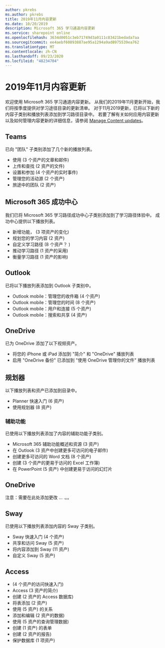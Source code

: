 ```yaml
---
author: pkrebs
ms.author: pkrebs
title: 2019年11月内容更新
ms.date: 10/20/2019
description: Microsoft 365 学习通道内容更新
ms.service: sharepoint online
ms.openlocfilehash: 3634d0051c3eb71749d3a0111c83421bedada7aa
ms.sourcegitcommit: ee4aebf60893887ae95a1294a9ad8975539ea762
ms.translationtype: MT
ms.contentlocale: zh-CN
ms.lasthandoff: 09/23/2020
ms.locfileid: "48234704"
---
```

# <a name="november-2019-content-updates"></a>2019年11月内容更新
欢迎使用 Microsoft 365 学习通道内容更新。 从我们的2019年11月更新开始，我们将按季度提供对学习途径目录的更新清单。 对于11月2019更新，已将以下新的内容子类别和播放列表添加到学习路径目录中。 若要了解有关如何应用内容更新以及如何管理内容更新的详细信息，请参阅 [Manage Content updates](custom_contentupdatesmanage.md)。    

## <a name="teams"></a>Teams
已向 "团队" 子类别添加了几个新的播放列表。
- 使用 (3 个资产的文章和邮件) 
- 上传和查找 (2 资产的文件) 
- 设置和参加 (4 个资产的实时事件) 
- 管理您的活动源 (2 个资产) 
- 旅途中的团队 (2 资产) 

## <a name="microsoft-365-success-center"></a>Microsoft 365 成功中心
我们已将 Microsoft 365 学习路径成功中心子类别添加到了学习路径体验中。 成功中心提供以下播放列表。
- 新增功能， (3 项资产的变化) 
- 规划您的学习内容 (2 资产) 
- 自定义学习路径 (8 个资产？ ) 
- 推动学习路径 (1 资产的采用) 
- 衡量学习路径 (1 资产的影响) 

## <a name="outlook"></a>Outlook
已将以下播放列表添加到 Outlook 子类别中。 
- Outlook mobile：管理您的收件箱 (4 个资产) 
- Outlook mobile：管理您的时间 (8 个资产) 
- Outlook mobile：用户和连接 (5 个资产) 
- Outlook mobile：搜索和共享 (4 资产) 

## <a name="onedrive"></a>OneDrive
已为 OneDrive 添加了以下视频资产。 
- 将您的 iPhone 或 iPad 添加到 "简介" 和 "OneDrive" 播放列表
- 启用 "OneDrive 备份" 已添加到 "使用 OneDrive 管理你的文件" 播放列表

## <a name="planner"></a>规划器
以下播放列表和资产已添加到目录中。  
- Planner 快速入门 (6 资产) 
- 使用规划器 (8 资产) 

### <a name="accessibility"></a>辅助功能
已使用以下播放列表添加了内容的辅助功能子类别。 
- Microsoft 365 辅助功能概述和资源 (3 资产) 
- 在 Outlook (3 资产中创建更多可访问的电子邮件) 
- 创建更多可访问的 Word 文档 (8 个资产) 
- 创建 (3 个资产的更易于访问的 Excel 工作簿) 
- 在 PowerPoint (5 资产) 中创建更易于访问的幻灯片

## <a name="onedrive"></a>OneDrive
注意：需要在此处添加更改 ... .。。

## <a name="sway"></a>Sway
已使用以下播放列表添加内容的 Sway 子类别。 
- Sway 快速入门 (4 个资产) 
- 共享和访问 Sway (5 资产) 
- 将内容添加到 Sway (11 资产) 
- 自定义 Sway (5 资产) 

## <a name="access"></a>Access
-  (4 个资产的访问快速入门) 
- Access (3 资产的简介) 
- 创建 (2 资产的 Access 数据库) 
- 将表添加 (2 资产) 
- 使用 (5 资产) 的关系
- 添加和编辑 (2 资产的数据) 
- 使用 (5 资产的查询管理数据) 
- 创建 (1 资产) 的表单
- 创建 (2 资产的报告) 
- 保护数据库 (1 项资产) 

